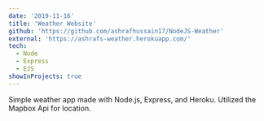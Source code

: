 ```yaml
---
date: '2019-11-16'
title: 'Weather Website'
github: 'https://github.com/ashrafhussain17/NodeJS-Weather' 
external: 'https://ashrafs-weather.herokuapp.com/'
tech:
  - Node
  - Express
  - EJS
showInProjects: true
---
```


Simple weather app made with Node.js, Express, and Heroku. Utilized the Mapbox Api for location.
